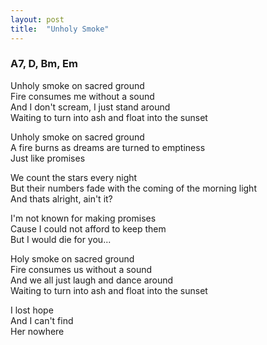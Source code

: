 ```yaml
---
layout: post
title:  "Unholy Smoke"
---
```

### A7, D, Bm, Em

Unholy smoke on sacred ground  
Fire consumes me without a sound  
And I don't scream, I just stand around  
Waiting to turn into ash and float into the sunset  

Unholy smoke on sacred ground  
A fire burns as dreams are turned to emptiness  
Just like promises  

We count the stars every night  
But their numbers fade with the coming of the morning light  
And thats alright, ain't it?  

I'm not known for making promises  
Cause I could not afford to keep them  
But I would die for you...  

Holy smoke on sacred ground  
Fire consumes us without a sound  
And we all just laugh and dance around  
Waiting to turn into ash and float into the sunset  
 
I lost hope  
And I can't find  
Her nowhere
